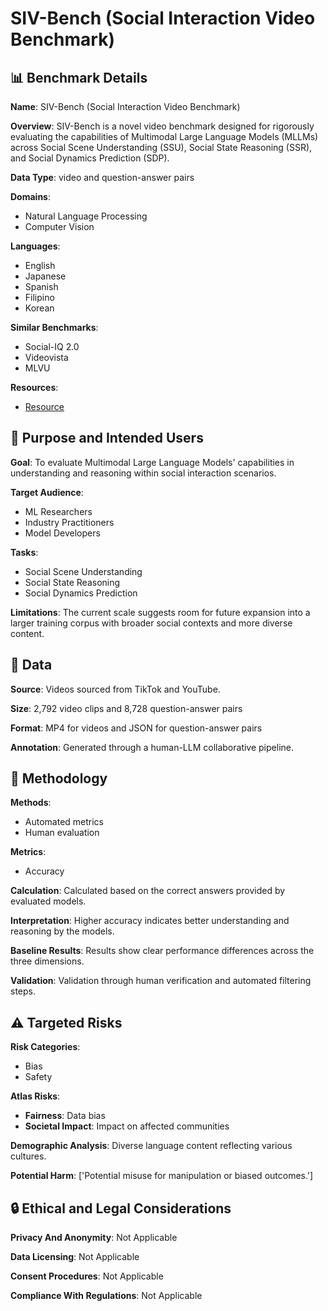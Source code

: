 # SIV-Bench (Social Interaction Video Benchmark)

## 📊 Benchmark Details

**Name**: SIV-Bench (Social Interaction Video Benchmark)

**Overview**: SIV-Bench is a novel video benchmark designed for rigorously evaluating the capabilities of Multimodal Large Language Models (MLLMs) across Social Scene Understanding (SSU), Social State Reasoning (SSR), and Social Dynamics Prediction (SDP).

**Data Type**: video and question-answer pairs

**Domains**:
- Natural Language Processing
- Computer Vision

**Languages**:
- English
- Japanese
- Spanish
- Filipino
- Korean

**Similar Benchmarks**:
- Social-IQ 2.0
- Videovista
- MLVU

**Resources**:
- [Resource](https://kfq20.github.io/sivbench/)

## 🎯 Purpose and Intended Users

**Goal**: To evaluate Multimodal Large Language Models' capabilities in understanding and reasoning within social interaction scenarios.

**Target Audience**:
- ML Researchers
- Industry Practitioners
- Model Developers

**Tasks**:
- Social Scene Understanding
- Social State Reasoning
- Social Dynamics Prediction

**Limitations**: The current scale suggests room for future expansion into a larger training corpus with broader social contexts and more diverse content.

## 💾 Data

**Source**: Videos sourced from TikTok and YouTube.

**Size**: 2,792 video clips and 8,728 question-answer pairs

**Format**: MP4 for videos and JSON for question-answer pairs

**Annotation**: Generated through a human-LLM collaborative pipeline.

## 🔬 Methodology

**Methods**:
- Automated metrics
- Human evaluation

**Metrics**:
- Accuracy

**Calculation**: Calculated based on the correct answers provided by evaluated models.

**Interpretation**: Higher accuracy indicates better understanding and reasoning by the models.

**Baseline Results**: Results show clear performance differences across the three dimensions.

**Validation**: Validation through human verification and automated filtering steps.

## ⚠️ Targeted Risks

**Risk Categories**:
- Bias
- Safety

**Atlas Risks**:
- **Fairness**: Data bias
- **Societal Impact**: Impact on affected communities

**Demographic Analysis**: Diverse language content reflecting various cultures.

**Potential Harm**: ['Potential misuse for manipulation or biased outcomes.']

## 🔒 Ethical and Legal Considerations

**Privacy And Anonymity**: Not Applicable

**Data Licensing**: Not Applicable

**Consent Procedures**: Not Applicable

**Compliance With Regulations**: Not Applicable
